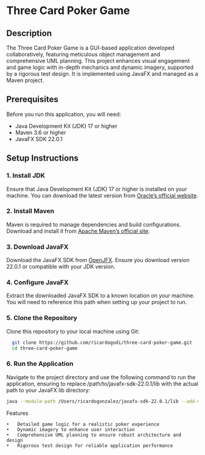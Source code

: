 # Three Card Poker Game

## Description

The Three Card Poker Game is a GUI-based application developed collaboratively, featuring meticulous object management and comprehensive UML planning. This project enhances visual engagement and game logic with in-depth mechanics and dynamic imagery, supported by a rigorous test design. It is implemented using JavaFX and managed as a Maven project.

## Prerequisites

Before you run this application, you will need:
- Java Development Kit (JDK) 17 or higher
- Maven 3.6 or higher
- JavaFX SDK 22.0.1

## Setup Instructions

### 1. Install JDK

Ensure that Java Development Kit (JDK) 17 or higher is installed on your machine. You can download the latest version from [Oracle’s official website](https://www.oracle.com/java/technologies/javase-downloads.html).

### 2. Install Maven

Maven is required to manage dependencies and build configurations. Download and install it from [Apache Maven’s official site](https://maven.apache.org/download.cgi).

### 3. Download JavaFX

Download the JavaFX SDK from [OpenJFX](https://openjfx.io). Ensure you download version 22.0.1 or compatible with your JDK version.

### 4. Configure JavaFX

Extract the downloaded JavaFX SDK to a known location on your machine. You will need to reference this path when setting up your project to run.

### 5. Clone the Repository

Clone this repository to your local machine using Git:

```bash
  git clone https://github.com/ricardogodi/three-card-poker-game.git
  cd three-card-poker-game
```
### 6. Run the Application

Navigate to the project directory and use the following command to run the application, ensuring to replace /path/to/javafx-sdk-22.0.1/lib with the actual path to your JavaFX lib directory:

```bash
java --module-path /Users/ricardogonzalez/javafx-sdk-22.0.1/lib --add-modules javafx.controls,javafx.fxml,javafx.graphics -jar target/ThreeCardPokerGame-0.0.1-SNAPSHOT.jar
```
Features

	•	Detailed game logic for a realistic poker experience
	•	Dynamic imagery to enhance user interaction
	•	Comprehensive UML planning to ensure robust architecture and design
	•	Rigorous test design for reliable application performance


